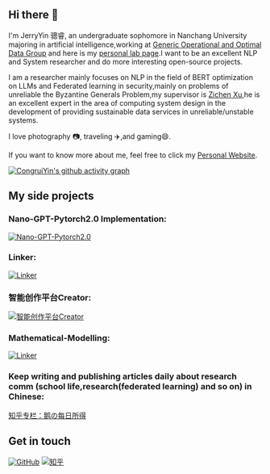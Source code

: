 ## Hi there 👋

  I'm JerryYin 骢睿, an undergraduate sophomore in Nanchang University majoring in artificial intelligence,working at [Generic Operational and Optimal Data Group](https://good.ncu.edu.cn/index.html) and here is my [personal lab page](https://good.ncu.edu.cn/~YinCR/).I want to be an excellent NLP and System researcher and do more interesting open-source projects.
    
  I am a researcher mainly focuses on NLP in the field of BERT optimization on LLMs and Federated learning in security,mainly on problems of unreliable the Byzantine Generals Problem,my supervisor is [Zichen Xu](https://good.ncu.edu.cn/Pages/Professor.html),he is an excellent expert in the area of computing system design in the development of providing sustainable data services in unreliable/unstable systems.

I love photography 📷, traveling ✈️,and gaming😄.  

If you want to know more about me, feel free to click my [Personal Website](https://JerryYin777.github.io).

[![CongruiYin's github activity graph](https://github-readme-activity-graph.cyclic.app/graph?username=JerryYin777&theme=dracula)](https://github.com/ashutosh00710/github-readme-activity-graph)

## My side projects



### Nano-GPT-Pytorch2.0 Implementation:

[![Nano-GPT-Pytorch2.0](https://github-readme-stats.vercel.app/api/pin?username=JerryYin777&repo=NanoGPT-Pytorch2.0-Implementation&theme=radical)](https://github.com/JerryYin777/NanoGPT-Pytorch2.0-Implementation)

### Linker:

[![Linker](https://github-readme-stats.vercel.app/api/pin?username=JerryYin777&repo=Linker&theme=radical)](https://github.com/JerryYin777/Linker)

### 智能创作平台Creator:

[![智能创作平台Creator](https://github-readme-stats.vercel.app/api/pin?username=JerryYin777&repo=SoftwareCup_A9_2022&theme=radical)](https://github.com/JerryYin777/SoftwareCup_A9_2022)


### Mathematical-Modelling:

[![Linker](https://github-readme-stats.vercel.app/api/pin?username=JerryYin777&repo=Mathematical-Modelling&theme=radical)](https://github.com/JerryYin777/Mathematical-Modelling)

### Keep writing and publishing articles daily about research comm (school life,research(federated learning) and so on) in Chinese:

[知乎专栏：鹅の每日所得](https://www.zhihu.com/column/c_1531067260675940352)


## Get in touch

[![GitHub](https://img.shields.io/badge/GitHub-grey?logo=github)](https://github.com/JerryYin777)
[![知乎](https://img.shields.io/badge/知乎-white?logo=zhihu)](https://www.zhihu.com/people/ycr222)


